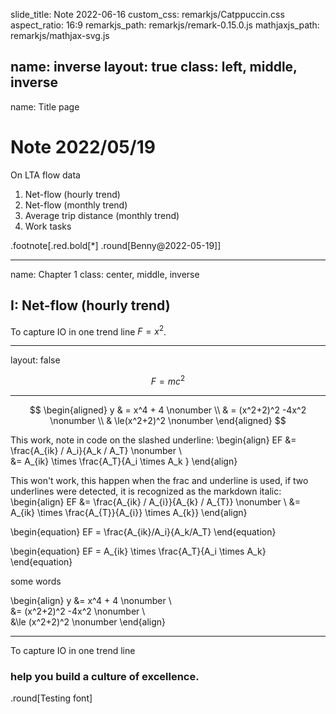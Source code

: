 slide_title: Note 2022-06-16
custom_css: remarkjs/Catppuccin.css
aspect_ratio: 16:9
remarkjs_path: remarkjs/remark-0.15.0.js
mathjaxjs_path: remarkjs/mathjax-svg.js

name: inverse
layout: true
class: left, middle, inverse
---
name: Title page
# Note 2022/05/19
On LTA flow data
1. Net-flow (hourly trend)
2. Net-flow (monthly trend)
3. Average trip distance (monthly trend)
4. Work tasks

.footnote[.red.bold[*] .round[Benny@2022-05-19]]

---
name: Chapter 1
class: center, middle, inverse
## I: Net-flow (hourly trend)
To capture IO in one trend line  $F=x^2$.

---
layout: false

$$
F = mc^2
$$

---

$$
\begin{aligned} 
y & = x^4 + 4      \nonumber \\
& = (x^2+2)^2 -4x^2 \nonumber \\
& \le(x^2+2)^2    \nonumber
\end{aligned}
$$

This work, note in code on the slashed underline: 
\begin{align} 
EF &= \frac{A\_{ik} / A\_i}{A\_k / A\_T} \nonumber \\\
&= A\_{ik} \times \frac{A\_T}{A\_i \times A\_k }
\end{align}

This won't work, this happen when the frac and underline is used, if two underlines were detected, it is recognized as the markdown italic:  
\begin{align} 
EF &= \frac{A_{ik} / A_{i}}{A_{k} / A_{T}} \nonumber \\
&= A_{ik} \times \frac{A_{T}}{A_{i}} \times A_{k}} 
\end{align}

\\begin{equation} 
EF = \frac{A_{ik}/A_i}{A_k/A_T}
\\end{equation}

\\begin{equation}
EF = A_{ik} \times \frac{A_T}{A_i \times A_k}
\\end{equation}

some words

\\begin{align}
y &= x^4 + 4      \nonumber \\\
&= (x^2+2)^2 -4x^2 \nonumber \\\
&\le (x^2+2)^2    \nonumber
\\end{align}


---

To capture IO in one trend line
### help you build a culture of excellence.

.round[Testing font]
